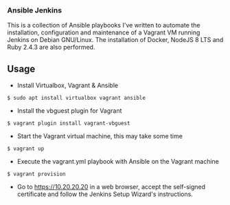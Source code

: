 ### Ansible Jenkins
This is a collection of Ansible playbooks I've written to automate the installation, configuration and maintenance of a Vagrant VM running Jenkins on Debian GNU/Linux.
The installation of Docker, NodeJS 8 LTS and Ruby 2.4.3 are also performed.

## Usage

- Install Virtualbox, Vagrant & Ansible
```
$ sudo apt install virtualbox vagrant ansible
```
- Install the vbguest plugin for Vagrant
```
$ vagrant plugin install vagrant-vbguest
```
- Start the Vagrant virtual machine, this may take some time
```
$ vagrant up
```
- Execute the vagrant.yml playbook with Ansible on the Vagrant machine
```
$ vagrant provision
```
- Go to https://10.20.20.20 in a web browser, accept the self-signed certificate and follow the Jenkins Setup Wizard's instructions.
